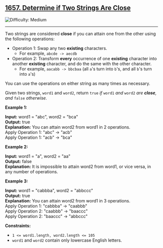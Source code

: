 ## [1657\. Determine if Two Strings Are Close](https://leetcode.com/problems/determine-if-two-strings-are-close)

![Difficulty: Medium](https://img.shields.io/badge/Difficulty-Medium-orange)

---

Two strings are considered **close** if you can attain one from the other using the following operations:

- Operation 1: Swap any two **existing** characters.
  - For example, `abcde -> aecdb`
- Operation 2: Transform **every** occurrence of one **existing** character into another **existing** character, and do the same with the other character.
  - For example, `aacabb -> bbcbaa` (all `a`'s turn into `b`'s, and all `b`'s turn into `a`'s)

You can use the operations on either string as many times as necessary.

Given two strings, `word1` and `word2`, return `true` _if_ `word1` _and_ `word2` _are **close**, and_ `false` _otherwise._

**Example 1:**

**Input:** word1 = "abc", word2 = "bca"\
**Output:** true\
**Explanation:** You can attain word2 from word1 in 2 operations.\
Apply Operation 1: "abc" -> "acb"\
Apply Operation 1: "acb" -> "bca"

**Example 2:**

**Input:** word1 = "a", word2 = "aa"\
**Output:** false\
**Explanation:** It is impossible to attain word2 from word1, or vice versa, in any number of operations.

**Example 3:**

**Input:** word1 = "cabbba", word2 = "abbccc"\
**Output:** true\
**Explanation:** You can attain word2 from word1 in 3 operations.\
Apply Operation 1: "cabbba" -> "caabbb"\
Apply Operation 2: "caabbb" -> "baaccc"\
Apply Operation 2: "baaccc" -> "abbccc"

**Constraints:**

- `1 <= word1.length, word2.length <= 105`
- `word1` and `word2` contain only lowercase English letters.
